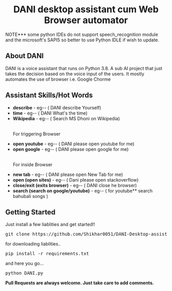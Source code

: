 <center><h1>DANI desktop assistant cum Web Browser automator</h1></center>

<p> NOTE***   some python IDEs do not support speech_recognition module and the microsoft's SAPI5 so better to use Python IDLE if wish to update. </p>

<h2>About DANI</h2>
<p>DANI is a voice assistant that runs on Python 3.8. A sub AI project that just takes the decision based on the voice input of the users. It mostly automates the use of browser i.e. Google Chorme</p>

<h2> Assistant Skills/Hot Words </h2>
<ul>
    <li><b>describe</b> - eg-- ( DANI describe Yourself) </li>
    <li><b>time</b> - eg-- ( DANI What's the time) </li>
    <li><b>Wikipedia</b> - eg-- ( Search MS Dhoni on Wikipedia) </li>
    <br>
    <p> For triggering Browser </p>
    <li><b>open youtube</b> - eg-- ( DANI please open youtube for me) </li>
    <li><b>open google</b> - eg-- ( DANI please open google for me) </li>
    <br>
    <p> For inside Browser </p>
    <li><b>new tab</b> - eg-- ( DANI please open New Tab for me) </li>
    <li><b>open (open sites)</b> - eg-- ( Dani please open stackoverflow) </li>
    <li><b>close/exit (exits browser)</b> - eg-- ( DANI close he browser) </li>
    <li><b>search (search on google/youtube)</b> - eg-- ( for youtube** search bahubali songs ) </li>
</ul>

<h2> Getting Started </h2>
Just install a few liablities and get started!!

<div class="highlight highlight-source-shell"><pre>git clone https://github.com/Shikhar0051/DANI-Desktop-assistant</pre></div>

for downloading liablities..
<div class="highlight highlight-source-shell"><pre>pip install -r requirements.txt</pre></div>

and here you go... 
<div class="highlight highlight-source-shell"><pre>python DANI.py</pre></div>

<p><b> Pull Requests are always welcome. Just take care to add comments. </b></p>
